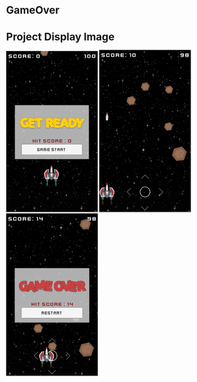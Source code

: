# GameOver
 
# Project Display Image

<p>
  
<a href="https://github.com/tyfnkyg/GameOver/blob/master/PNG/GameOverHome.PNG" target="_blank">
<img src="https://github.com/tyfnkyg/GameOver/blob/master/PNG/GameOverHome.PNG" width="250" style="max-width:100%;"></a>
  

<a href="https://github.com/tyfnkyg/GameOver/blob/master/PNG/GameOverPlayed.PNG" target="_blank">
<img src="https://github.com/tyfnkyg/GameOver/blob/master/PNG/GameOverPlayed.PNG" width="250" style="max-width:100%;"></a>

<a href="https://github.com/tyfnkyg/GameOver/blob/master/PNG/GameOverFinished.PNG" target="_blank">
<img src="https://github.com/tyfnkyg/GameOver/blob/master/PNG/GameOverFinished.PNG" width="250" style="max-width:100%;"></a> 
  
</p>  
